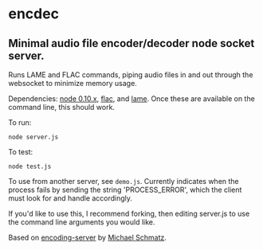 # encdec

## Minimal audio file encoder/decoder node socket server.

Runs LAME and FLAC commands, piping audio files in and out through
the websocket to minimize memory usage.

Dependencies: [node 0.10.x](https://nodejs.org/), [flac](https://xiph.org/flac/index.html), and [lame](http://lame.sourceforge.net/index.php). Once these are available on the command line, this should work.

To run:

`node server.js`

To test:

`node test.js`

To use from another server, see `demo.js`. Currently indicates when the process fails by sending the string 'PROCESS_ERROR', which the client must look for and handle accordingly.

If you'd like to use this, I recommend forking, then editing server.js to use the command line arguments you would like.

Based on [encoding-server](https://github.com/schmatz/encoding-server) by [Michael Schmatz](https://github.com/schmatz).
